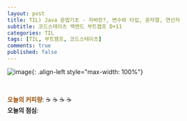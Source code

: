 ```yaml
---
layout: post
title: TIL) Java 문법기초 - 자바란?, 변수와 타입, 문자열, 연산자
subtitle: 코드스테이츠 백엔드 부트캠프 D+11
categories: TIL
tags: [TIL, 부트캠프, 코드스테이츠]
comments: true
published: false
---
```



![image](){: .align-left style="max-width: 100%"}


<br/>

<span style="color:#994C00">**오늘의 커피량**</span>: ☕️ ☕️ ☕️ ☕️️️️  
**오늘의 점심**: 